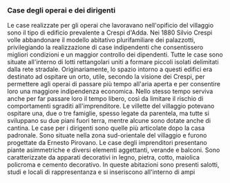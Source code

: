 ### Case degli operai e dei dirigenti
Le case realizzate per gli operai che lavoravano nell'opificio del
villaggio sono il tipo di edificio prevalente a Crespi d'Adda. Nei
1880 Silvio Crespi volle abbandonare il modello abitativo
plurifamiliare dei palazzotti, privilegiando la realizzazione di
case indipendenti che consentissero migliori condizioni e un
maggior controllo dei dipendenti. Tutte le case sono situate
all'interno di lotti rettangolari uniti a formare piccoli isolati
delimitati dalla rete stradale. Originariamente, lo spazio intorno
a questi edifici era destinato ad ospitare un orto, utile, secondo
la visione dei Crespi, per permettere agli operai di passare più tempo all'aria aperta e per consentire loro
una maggiore indipendenza economica. Nello stesso tempo serviva anche per far passare loro il tempo
libero, così da limitare il rischio di comportamenti sgraditi all'imprenditore. Le villette del villaggio potevano
ospitare una, due o tre famiglie, spesso legate da parentela, ma tutte si sviluppano su due piani fuori terra,
mentre alcune sono dotate anche di cantina. Le case per i dirigenti sono quelle più articolate dopo la casa
padronale. Sono situate nella zona sud-orientale del villaggio e furono progettate da Ernesto Pirovano. Le
case degli imprenditori presentano piante asimmetriche e diversi elementi aggettanti, verande e balconi.
Sono caratterizzate da apparati decorativi in legno, pietra, cotto, maiolica policroma e cemento decorativo.
In queste abitazioni sono presenti salotti, studi e locali di rappresentanza e si inseriscono all'interno di ampi